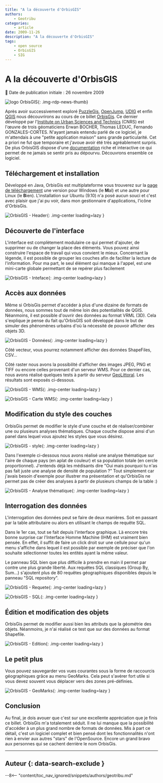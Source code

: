 ```yaml
---
title: "A la découverte d'OrbisGIS"
authors:
    - Geotribu
categories:
    - article
date: 2009-11-26
description: "A la découverte d'OrbisGIS"
tags:
    - open source
    - OrbisGIS
    - SIG
---
```


# A la découverte d'OrbisGIS

:calendar: Date de publication initiale : 26 novembre 2009

![logo OrbisGIS](https://cdn.geotribu.fr/img/logos-icones/logiciels_librairies/orbigis.jpg "logo OrbisGIS"){: .img-rdp-news-thumb}

Après avoir successivement exploré [PuzzleGis](http://geotribu.net/node/117), [OpenJump](http://geotribu.net/node/120), [UDIG](http://geotribu.net/node/126) et enfin [QGIS](http://geotribu.net/node/152) nous découvrirons au cours de ce billet [OrbisGis](http://brehat.ec-nantes.fr/orbisgis/doku.php). Ce dernier développé par l'[Institute on Urban Sciences and Technics](http://www.irstv.cnrs.fr/) (CNRS) est l'œuvre de trois géomaticiens Erwan BOCHER, Thomas LEDUC, Fernando GONZALES-CORTES. N'ayant jamais entendu parlé de ce logiciel, je m'attendais à une "petite application maison" sans grande particularité. Cet a priori ne fut que temporaire et j'avoue avoir été très agréablement surpris. De plus OrbisGIS dispose d'une [documentation](http://brehat.ec-nantes.fr/orbisgis/doku.php?id=support:doc) riche et interactive ce qui permet de ne jamais se sentir pris au dépourvu. Découvrons ensemble ce logiciel.

## Téléchargement et installation

Développé en Java, OrbisGis est multiplateforme vous trouverez sur la [page de téléchargement](http://brehat.ec-nantes.fr/orbisgis/doku.php?id=download:index) une version pour Windows (le **M**al) et une autre pour Linux (le **B**ien). L'installation sur Ubuntu (9.10) n'a posé aucun souci et c'est avec plaisir que j'ai pu voir, dans mon gestionnaire d'applications, l'icône d'OrbisGis.

![OrbisGIS - Header](https://cdn.geotribu.fr/img/articles-blog-rdp/articles/2009/header_medium_blue.png "OrbisGIS - Header"){: .img-center loading=lazy }

## Découverte de l'interface

L'interface est complètement modulaire ce qui permet d'ajouter, de supprimer ou de changer la place des éléments. Vous pouvez ainsi construire l'espace de travail qui vous convient le mieux. Concernant la légende, il est possible de grouper les couches afin de faciliter la lecture de l'information. Pour ma part, le seul élément qui manque à l'appel, est une mini-carte globale permettant de se repérer plus facilement

![OrbisGIS - Inteface](https://cdn.geotribu.fr/img/articles-blog-rdp/articles/2009/general.png "OrbisGIS - Inteface"){: .img-center loading=lazy }

## Accès aux données

Même si OrbisGis permet d'accéder à plus d'une dizaine de formats de données, nous sommes tout de même loin des potentialités de QGIS. Néanmoins, il est possible d'ouvrir des données au format VRML (3D). Cela s'explique je pense du fait qu'OrbisGIS soit développé dans le but de simuler des phénomènes urbains d'où la nécessité de pouvoir afficher des objets 3D.

![OrbisGIS - Données](https://cdn.geotribu.fr/img/articles-blog-rdp/articles/2009/data.png "OrbisGIS - Données"){: .img-center loading=lazy }

Côté vecteur, vous pourrez notamment afficher des données ShapeFiles, CSV...

Côté raster nous avons la possibilité d'afficher des images JPEG, PNG et TIFF ou encore celles provenant d'un serveur WMS. Pour ce dernier cas, nous avons réalisé quelques tests à partir du serveur [GeoLittoral](http://www.geolittoral.equipement.gouv.fr/). Les résultats sont exposés ci-dessous.

![OrbisGIS - WMS](https://cdn.geotribu.fr/img/articles-blog-rdp/articles/2009/WMS.png "OrbisGIS - WMS"){: .img-center loading=lazy }

![OrbisGIS - Carte WMS](https://cdn.geotribu.fr/img/articles-blog-rdp/articles/2009/WMS_ocean.png "OrbisGIS - Carte WMS"){: .img-center loading=lazy }

## Modification du style des couches

OrbisGis permet de modifier le style d'une couche et de réaliser/combiner une ou plusieurs analyses thématiques. Chaque couche dispose ainsi d'un panel dans lequel vous ajoutez les styles que vous désirez.

![OrbisGIS - style](https://cdn.geotribu.fr/img/articles-blog-rdp/articles/2009/CLASSIF.png "OrbisGIS - style"){: .img-center loading=lazy }

Dans l'exemple ci-dessous nous avons réalisé une analyse thématique sur l'aire de chaque pays (en aplat de couleur) et sa population totale (en cercle proportionnel). J'entends déjà les médisants dire "Oui mais pourquoi tu n'as pas fait juste une analyse de densité de population ?" Tout simplement car j'avais besoin d'exemple pour illustrer ma présentation et qu'OrbisGis ne permet pas de créer des analyses à partir de plusieurs champs de la table :)

![OrbisGIS - Analyse thématique](https://cdn.geotribu.fr/img/articles-blog-rdp/articles/2009/analyse_thematique.png "OrbisGIS - Analyse thématique"){: .img-center loading=lazy }

## Interrogation des données

L'interrogation des données peut se faire de deux manières. Soit en passant par la table attributaire ou alors en utilisant le champs de requête SQL.

Dans le 1er cas, tout se fait depuis l'interface graphique. Là encore très bonne surprise car l'Interface Homme Machine (IHM) est vraiment bien pensée. En effet, il suffit de faire un click droit sur une cellule pour qu'un menu s'affiche dans lequel il est possible par exemple de préciser que l'on souhaite sélectionner toutes les entités ayant la même valeur.

Le panneau SQL bien que plus difficile à prendre en main il permet par contre une plus grande liberté. Aux requêtes SQL classiques (Group By, Sum...) s'ajoutent plus de 80 requêtes géographiques disponibles depuis le panneau "SQL repository".

![OrbisGIS - Requete](https://cdn.geotribu.fr/img/articles-blog-rdp/articles/2009/requete_Geo.png "OrbisGIS - Requete"){: .img-center loading=lazy }

![OrbisGIS - SQL](https://cdn.geotribu.fr/img/articles-blog-rdp/articles/2009/SQl.png "OrbisGIS - SQL"){: .img-center loading=lazy }

## Édition et modification des objets

OrbisGis permet de modifier aussi bien les attributs que la géométrie des objets. Néanmoins, je n'ai réalisé ce test que sur des données au format Shapefile.

![OrbisGIS - Edition](https://cdn.geotribu.fr/img/articles-blog-rdp/articles/2009/Edition.png "OrbisGIS - Edition"){: .img-center loading=lazy }

## Le petit plus

Vous pouvez sauvegarder vos vues courantes sous la forme de raccourcis géographiques grâce au menu GeoMarks. Cela peut s'avérer fort utile si vous devez souvent vous déplacer vers des zones pré-définies.

![OrbisGIS - GeoMarks](https://cdn.geotribu.fr/img/articles-blog-rdp/articles/2009/GeoMarks.png "OrbisGIS - GeoMarks"){: .img-center loading=lazy }

## Conclusion

Au final, je dois avouer que c'est sur une excellente appréciation que je finis ce billet. OrbisGis m'a totalement séduit. Il ne lui manque que la possibilité d'accéder à un plus grand nombre de formats de données. Mis à part ce détail, c'est un logiciel complet et bien pensé dont les fonctionnalités n'ont rien à envier aux autres "stars" de l'OpenSource. Encore un grand bravo aux personnes qui se cachent derrière le nom OrbisGis.

----

## Auteur {: data-search-exclude }

--8<-- "content/toc_nav_ignored/snippets/authors/geotribu.md"
